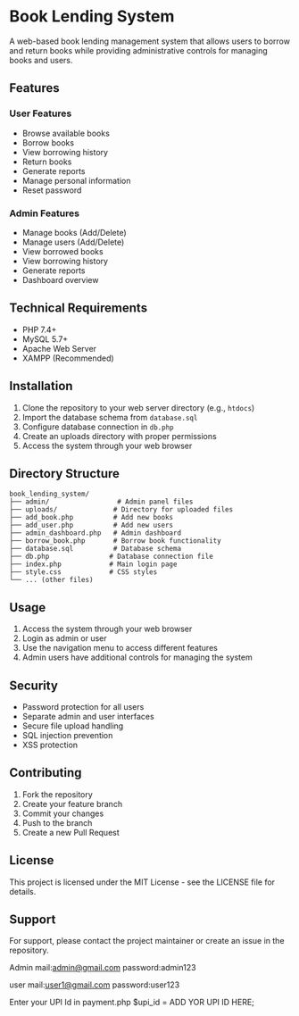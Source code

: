 # Book Lending System

A web-based book lending management system that allows users to borrow and return books while providing administrative controls for managing books and users.

## Features

### User Features
- Browse available books
- Borrow books
- View borrowing history
- Return books
- Generate reports
- Manage personal information
- Reset password

### Admin Features
- Manage books (Add/Delete)
- Manage users (Add/Delete)
- View borrowed books
- View borrowing history
- Generate reports
- Dashboard overview

## Technical Requirements

- PHP 7.4+
- MySQL 5.7+
- Apache Web Server
- XAMPP (Recommended)

## Installation

1. Clone the repository to your web server directory (e.g., `htdocs`)
2. Import the database schema from `database.sql`
3. Configure database connection in `db.php`
4. Create an uploads directory with proper permissions
5. Access the system through your web browser

## Directory Structure

```
book_lending_system/
├── admin/                 # Admin panel files
├── uploads/              # Directory for uploaded files
├── add_book.php          # Add new books
├── add_user.php          # Add new users
├── admin_dashboard.php   # Admin dashboard
├── borrow_book.php       # Borrow book functionality
├── database.sql          # Database schema
├── db.php               # Database connection file
├── index.php            # Main login page
├── style.css            # CSS styles
└── ... (other files)
```

## Usage

1. Access the system through your web browser
2. Login as admin or user
3. Use the navigation menu to access different features
4. Admin users have additional controls for managing the system

## Security

- Password protection for all users
- Separate admin and user interfaces
- Secure file upload handling
- SQL injection prevention
- XSS protection

## Contributing

1. Fork the repository
2. Create your feature branch
3. Commit your changes
4. Push to the branch
5. Create a new Pull Request

## License

This project is licensed under the MIT License - see the LICENSE file for details.

## Support

For support, please contact the project maintainer or create an issue in the repository.





Admin mail:admin@gmail.com
password:admin123


user mail:user1@gmail.com
password:user123


Enter your UPI Id in payment.php   $upi_id = ADD YOR UPI ID HERE;
